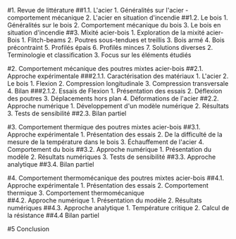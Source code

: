 #1. Revue de littérature
##1.1. L'acier
    1. Généralités sur l'acier - comportement mécanique
    2. L'acier en situation d'incendie
##1.2. Le bois
    1. Généralités sur le bois
    2. Comportement mécanique du bois
    3. Le bois en situation d'incendie
##3. Mixité acier-bois
    1. Exploration de la mixité acier-Bois
      1. Flitch-beams
      2. Poutres sous-tendues et treillis
      3. Bois armé
      4. Bois précontraint
      5. Profilés épais
      6. Profilés minces
      7. Solutions diverses
    2. Terminologie et classification
    3. Focus sur les éléments étudiés

#2. Comportement mécanique des poutres mixtes acier-bois
##2.1. Approche expérimentale
###2.1.1. Caractérisation des matériaux
          1. L'acier
          2. Le bois
             1. Flexion
             2. Compression longitudinale
             3. Compression transversale
             4. Bilan
###2.1.2. Essais de Flexion
         1. Présentation des essais
         2. Déflexion des poutres
         3. Déplacements hors plan
         4. Déformations de l'acier
##2.2. Approche numérique
      1. Développement d'un modèle numérique
      2. Résultats
      3. Tests de sensibilité
##2.3. Bilan partiel

#3. Comportement thermique des poutres mixtes acier-bois
##3.1. Approche expérimentale
     1. Présentation des essais
     2. De la difficulté de la mesure de la température dans le bois
     3. Échauffement de l'acier
     4. Comportement du bois
##3.2. Approche numérique
     1. Présentation du modèle
     2. Résultats numériques
     3. Tests de sensibilité
##3.3. Approche analytique
##3.4. Bilan partiel

#4. Comportement thermomécanique des poutres mixtes acier-bois
##4.1. Approche expérimentale
      1. Présentation des essais
      2. Comportement thermique
      3. Comportement thermomécanique   
##4.2. Approche numérique
     1. Présentation du modèle
     2. Résultats numériques
##4.3. Approche analytique
    1. Température critique
    2. Calcul de la résistance
##4.4 Bilan partiel

#5 Conclusion    
